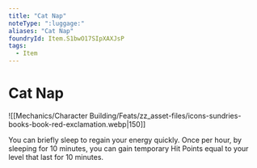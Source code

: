 ```yaml
---
title: "Cat Nap"
noteType: ":luggage:"
aliases: "Cat Nap"
foundryId: Item.S1bwO17SIpXAXJsP
tags:
  - Item
---
```


# Cat Nap
![[Mechanics/Character Building/Feats/zz_asset-files/icons-sundries-books-book-red-exclamation.webp|150]]

You can briefly sleep to regain your energy quickly. Once per hour, by sleeping for 10 minutes, you can gain temporary Hit Points equal to your level that last for 10 minutes.


